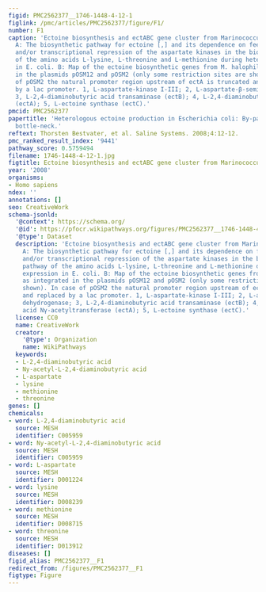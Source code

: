 ```yaml
---
figid: PMC2562377__1746-1448-4-12-1
figlink: /pmc/articles/PMC2562377/figure/F1/
number: F1
caption: 'Ectoine biosynthesis and ectABC gene cluster from Marinococcus halophilus.
  A: The biosynthetic pathway for ectoine [,] and its dependence on feed-back regulation
  and/or transcriptional repression of the aspartate kinases in the biosynthetic pathway
  of the amino acids L-lysine, L-threonine and L-methionine during heterologous expression
  in E. coli. B: Map of the ectoine biosynthetic genes from M. halophilus as integrated
  in the plasmids pOSM12 and pOSM2 (only some restriction sites are shown). In case
  of pOSM2 the natural promoter region upstream of ectA is truncated and replaced
  by a lac promoter. 1, L-aspartate-kinase I-III; 2, L-aspartate-β-semialdehyde dehydrogenase;
  3, L-2,4-diaminobutyric acid transaminase (ectB); 4, L-2,4-diaminobutyric acid Nγ-acetyltransferase
  (ectA); 5, L-ectoine synthase (ectC).'
pmcid: PMC2562377
papertitle: 'Heterologous ectoine production in Escherichia coli: By-passing the metabolic
  bottle-neck.'
reftext: Thorsten Bestvater, et al. Saline Systems. 2008;4:12-12.
pmc_ranked_result_index: '9441'
pathway_score: 0.5759494
filename: 1746-1448-4-12-1.jpg
figtitle: Ectoine biosynthesis and ectABC gene cluster from Marinococcus halophilus
year: '2008'
organisms:
- Homo sapiens
ndex: ''
annotations: []
seo: CreativeWork
schema-jsonld:
  '@context': https://schema.org/
  '@id': https://pfocr.wikipathways.org/figures/PMC2562377__1746-1448-4-12-1.html
  '@type': Dataset
  description: 'Ectoine biosynthesis and ectABC gene cluster from Marinococcus halophilus.
    A: The biosynthetic pathway for ectoine [,] and its dependence on feed-back regulation
    and/or transcriptional repression of the aspartate kinases in the biosynthetic
    pathway of the amino acids L-lysine, L-threonine and L-methionine during heterologous
    expression in E. coli. B: Map of the ectoine biosynthetic genes from M. halophilus
    as integrated in the plasmids pOSM12 and pOSM2 (only some restriction sites are
    shown). In case of pOSM2 the natural promoter region upstream of ectA is truncated
    and replaced by a lac promoter. 1, L-aspartate-kinase I-III; 2, L-aspartate-β-semialdehyde
    dehydrogenase; 3, L-2,4-diaminobutyric acid transaminase (ectB); 4, L-2,4-diaminobutyric
    acid Nγ-acetyltransferase (ectA); 5, L-ectoine synthase (ectC).'
  license: CC0
  name: CreativeWork
  creator:
    '@type': Organization
    name: WikiPathways
  keywords:
  - L-2,4-diaminobutyric acid
  - Ny-acetyl-L-2,4-diaminobutyric acid
  - L-aspartate
  - lysine
  - methionine
  - threonine
genes: []
chemicals:
- word: L-2,4-diaminobutyric acid
  source: MESH
  identifier: C005959
- word: Ny-acetyl-L-2,4-diaminobutyric acid
  source: MESH
  identifier: C005959
- word: L-aspartate
  source: MESH
  identifier: D001224
- word: lysine
  source: MESH
  identifier: D008239
- word: methionine
  source: MESH
  identifier: D008715
- word: threonine
  source: MESH
  identifier: D013912
diseases: []
figid_alias: PMC2562377__F1
redirect_from: /figures/PMC2562377__F1
figtype: Figure
---
```

